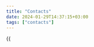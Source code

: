 ```yaml
---
title: "Contacts"
date: 2024-01-29T14:37:15+03:00
tags: ["contacts"]
---
```

{{<title title="Контактный телефон:">}}
{{<title title="+7 (977) 103-42-88">}}